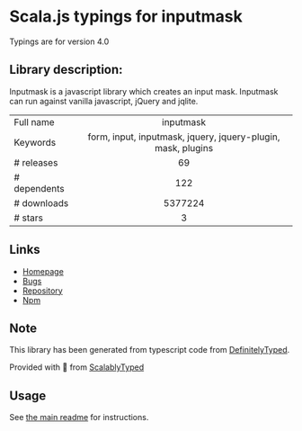
# Scala.js typings for inputmask

Typings are for version 4.0

## Library description:
Inputmask is a javascript library which creates an input mask.  Inputmask can run against vanilla javascript, jQuery and jqlite.

|                    |                 |
| ------------------ | :-------------: |
| Full name          | inputmask |
| Keywords           | form, input, inputmask, jquery, jquery-plugin, mask, plugins |
| # releases         | 69 |
| # dependents       | 122 |
| # downloads        | 5377224 |
| # stars            | 3 |

## Links
- [Homepage](https://github.com/RobinHerbots/Inputmask)
- [Bugs](https://github.com/RobinHerbots/Inputmask/issues)
- [Repository](https://github.com/RobinHerbots/Inputmask)
- [Npm](https://www.npmjs.com/package/inputmask)
    


## Note
This library has been generated from typescript code from [DefinitelyTyped](https://definitelytyped.org).

Provided with :purple_heart: from [ScalablyTyped](https://github.com/oyvindberg/ScalablyTyped)

## Usage
See [the main readme](../../readme.md) for instructions.


